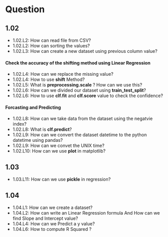 # Question

## 1.02
-   1.02.L2: How can read file from CSV?
-   1.02.L2: How can sorting the values?
-   1.02.L3: How can create a new dataset using previous column value?

#### Check the accuracy of the shifting method using Linear Regression
-   1.02.L4: How can we replace the missing value? 
-   1.02.L4: How to use **shift** Method?
-   1.02.L5: What is **preprocessing.scale** ? How can we use this?
-   1.02.L6: How can we divided our dataset using **train_test_split**? 
-   1.02.L6: How to use **clf.fit** and **clf.score** value to check the confidence?

#### Forcasting and Predicting
-   1.02.L8: How can we take data from the dataset using the negatvie index?
-   1.02.L8: What is **clf.predict**?
-   1.02.L9: How can we convert the dataset datetime to the python datetime using pandas?
-   1.02.L9: How can we convet the UNIX time?
-   1.02.L10: How can we use **plot** in matplotlib?

## 1.03
-   1.03.L11: How can we use **pickle** in regression?

## 1.04
-   1.04.L1: How can we create a dataset? 
-   1.04.L2: How can write an Linear Regression formula And How can we find Slope and Intercept value?
-   1.04.L4: How can we Predict a y value?
-   1.04.L6: How to compute R Squared ?